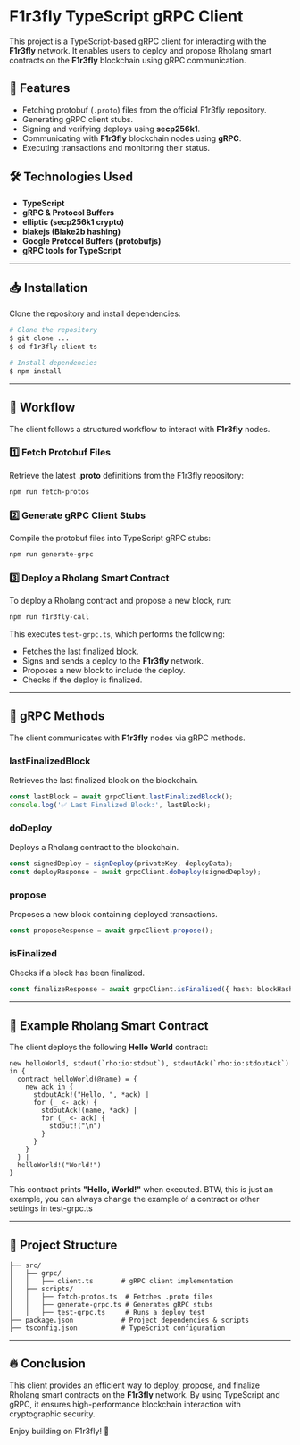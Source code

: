 # F1r3fly TypeScript gRPC Client

This project is a TypeScript-based gRPC client for interacting with the **F1r3fly** network. It enables users to deploy and propose Rholang smart contracts on the **F1r3fly** blockchain using gRPC communication.

## 🚀 Features
- Fetching protobuf (`.proto`) files from the official F1r3fly repository.
- Generating gRPC client stubs.
- Signing and verifying deploys using **secp256k1**.
- Communicating with **F1r3fly** blockchain nodes using **gRPC**.
- Executing transactions and monitoring their status.

## 🛠️ Technologies Used
- **TypeScript**
- **gRPC & Protocol Buffers**
- **elliptic (secp256k1 crypto)**
- **blakejs (Blake2b hashing)**
- **Google Protocol Buffers (protobufjs)**
- **gRPC tools for TypeScript**

---

## 📥 Installation

Clone the repository and install dependencies:
```sh
# Clone the repository
$ git clone ...
$ cd f1r3fly-client-ts

# Install dependencies
$ npm install
```

---

## 🔄 Workflow
The client follows a structured workflow to interact with **F1r3fly** nodes.

### 1️⃣ Fetch Protobuf Files
Retrieve the latest **.proto** definitions from the F1r3fly repository:
```sh
npm run fetch-protos
```

### 2️⃣ Generate gRPC Client Stubs
Compile the protobuf files into TypeScript gRPC stubs:
```sh
npm run generate-grpc
```

### 3️⃣ Deploy a Rholang Smart Contract
To deploy a Rholang contract and propose a new block, run:
```sh
npm run f1r3fly-call
```

This executes `test-grpc.ts`, which performs the following:
- Fetches the last finalized block.
- Signs and sends a deploy to the **F1r3fly** network.
- Proposes a new block to include the deploy.
- Checks if the deploy is finalized.

---

## 📡 gRPC Methods
The client communicates with **F1r3fly** nodes via gRPC methods.

### **lastFinalizedBlock**
Retrieves the last finalized block on the blockchain.
```typescript
const lastBlock = await grpcClient.lastFinalizedBlock();
console.log('✅ Last Finalized Block:', lastBlock);
```

### **doDeploy**
Deploys a Rholang contract to the blockchain.
```typescript
const signedDeploy = signDeploy(privateKey, deployData);
const deployResponse = await grpcClient.doDeploy(signedDeploy);
```

### **propose**
Proposes a new block containing deployed transactions.
```typescript
const proposeResponse = await grpcClient.propose();
```

### **isFinalized**
Checks if a block has been finalized.
```typescript
const finalizeResponse = await grpcClient.isFinalized({ hash: blockHash });
```

---

## 📄 Example Rholang Smart Contract
The client deploys the following **Hello World** contract:
```rholang
new helloWorld, stdout(`rho:io:stdout`), stdoutAck(`rho:io:stdoutAck`) in {
  contract helloWorld(@name) = {
    new ack in {
      stdoutAck!("Hello, ", *ack) |
      for (_ <- ack) {
        stdoutAck!(name, *ack) |
        for (_ <- ack) {
          stdout!("\n")
        }
      }
    }
  } |
  helloWorld!("World!")
}
```

This contract prints **"Hello, World!"** when executed. 
BTW, this is just an example, you can always change the example of a contract or other settings in test-grpc.ts 

---

## 📜 Project Structure
```
├── src/
│   ├── grpc/
│   │   ├── client.ts       # gRPC client implementation
│   ├── scripts/
│   │   ├── fetch-protos.ts  # Fetches .proto files
│   │   ├── generate-grpc.ts # Generates gRPC stubs
│   │   ├── test-grpc.ts     # Runs a deploy test
├── package.json            # Project dependencies & scripts
├── tsconfig.json           # TypeScript configuration
```

---

## 🔥 Conclusion
This client provides an efficient way to deploy, propose, and finalize Rholang smart contracts on the **F1r3fly** network. By using TypeScript and gRPC, it ensures high-performance blockchain interaction with cryptographic security.

Enjoy building on F1r3fly! 🚀

